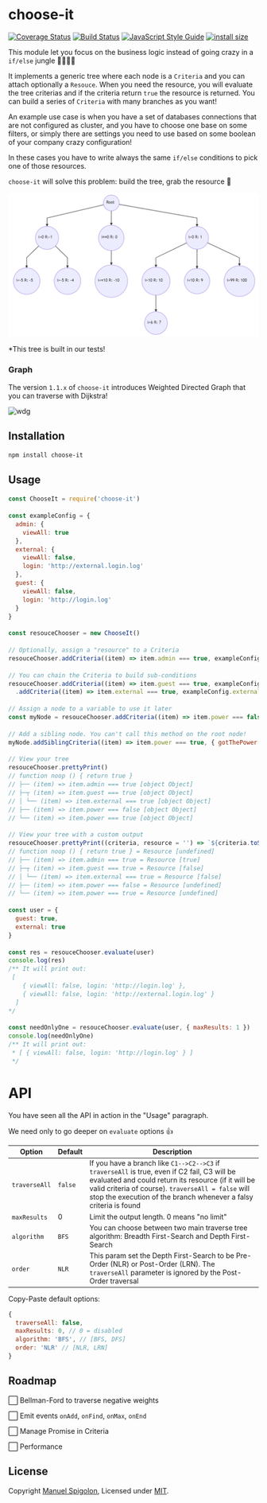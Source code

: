 # choose-it

[![Coverage Status](https://coveralls.io/repos/github/Eomm/choose-it/badge.svg?branch=master)](https://coveralls.io/github/Eomm/choose-it?branch=master)
[![Build Status](https://travis-ci.com/Eomm/choose-it.svg?branch=master)](https://travis-ci.com/Eomm/choose-it)
[![JavaScript Style Guide](https://img.shields.io/badge/code_style-standard-brightgreen.svg)](https://standardjs.com)
[![install size](https://packagephobia.now.sh/badge?p=choose-it)](https://packagephobia.now.sh/result?p=choose-it)

This module let you focus on the business logic instead of going crazy in a `if/else` jungle 🌴🐵🌴🌴

It implements a generic tree where each node is a `Criteria` and you can attach optionally a `Resouce`.
When you need the resource, you will evaluate the tree criterias and if the criteria return `true`
the resource is returned. You can build a series of `Criteria` with many branches as you want!

An example use case is when you have a set of databases connections that are not configured as cluster,
and you have to choose one base on some filters, or simply there are settings you need to use
based on some boolean of your company crazy configuration!

In these cases you have to write always the same `if/else` conditions to pick one of those resources.

`choose-it` will solve this problem: build the tree, grab the resource 🎉

![Generic Tree](./docs/tree.png)

*This tree is built in our tests!

### Graph

The version `1.1.x` of `choose-it` introduces Weighted Directed Graph that you can traverse with Dijkstra!

![wdg](./docs/wdg.png)

## Installation

```
npm install choose-it
```


## Usage

```js
const ChooseIt = require('choose-it')

const exampleConfig = {
  admin: {
    viewAll: true
  },
  external: {
    viewAll: false,
    login: 'http://external.login.log'
  },
  guest: {
    viewAll: false,
    login: 'http://login.log'
  }
}

const resouceChooser = new ChooseIt()

// Optionally, assign a "resource" to a Criteria
resouceChooser.addCriteria((item) => item.admin === true, exampleConfig.admin)

// You can chain the Criteria to build sub-conditions
resouceChooser.addCriteria((item) => item.guest === true, exampleConfig.guest)
  .addCriteria((item) => item.external === true, exampleConfig.external)

// Assign a node to a variable to use it later
const myNode = resouceChooser.addCriteria((item) => item.power === false, { noPower: true })

// Add a sibling node. You can't call this method on the root node!
myNode.addSiblingCriteria((item) => item.power === true, { gotThePower: true })

// View your tree
resouceChooser.prettyPrint()
// function noop () { return true }
// ├── (item) => item.admin === true [object Object]
// ├─┬ (item) => item.guest === true [object Object]
// │ └── (item) => item.external === true [object Object]
// ├── (item) => item.power === false [object Object]
// └── (item) => item.power === true [object Object]

// View your tree with a custom output
resouceChooser.prettyPrint((criteria, resource = '') => `${criteria.toString()} = Resource [${resource.viewAll}]`)
// function noop () { return true } = Resource [undefined]
// ├── (item) => item.admin === true = Resource [true]
// ├─┬ (item) => item.guest === true = Resource [false]
// │ └── (item) => item.external === true = Resource [false]
// ├── (item) => item.power === false = Resource [undefined]
// └── (item) => item.power === true = Resource [undefined]

const user = {
  guest: true,
  external: true
}

const res = resouceChooser.evaluate(user)
console.log(res)
/** It will print out:
 [
    { viewAll: false, login: 'http://login.log' },
    { viewAll: false, login: 'http://external.login.log' }
  ]
*/

const needOnlyOne = resouceChooser.evaluate(user, { maxResults: 1 })
console.log(needOnlyOne)
/** It will print out:
 * [ { viewAll: false, login: 'http://login.log' } ]
 */

```


# API

You have seen all the API in action in the "Usage" paragraph.

We need only to go deeper on `evaluate` options 👍

| Option | Default | Description |
|--------|---------|-------------|
| `traverseAll` | `false` | If you have a branch like `C1-->C2-->C3` if `traverseAll` is true, even if C2 fail, C3 will be evaluated and could return its resource (if it will be valid criteria of course). `traverseAll = false` will stop the execution of the branch whenever a falsy criteria is found |
| `maxResults` | 0 | Limit the output length. 0 means "no limit" |
| `algorithm` | `BFS` | You can choose between two main traverse tree algorithm: Breadth First-Search and Depth First-Search |
| `order` | `NLR` | This param set the Depth First-Search to be Pre-Order (NLR) or Post-Order (LRN). The `traverseAll` parameter is ignored by the Post-Order traversal |

Copy-Paste default options:

```js
{
  traverseAll: false,
  maxResults: 0, // 0 = disabled
  algorithm: 'BFS', // [BFS, DFS]
  order: 'NLR' // [NLR, LRN]
}
```


## Roadmap

⬜ Bellman-Ford to traverse negative weights

⬜ Emit events `onAdd`, `onFind`, `onMax`, `onEnd`

⬜ Manage Promise in Criteria

⬜ Performance


## License

Copyright [Manuel Spigolon](https://github.com/Eomm), Licensed under [MIT](./LICENSE).
